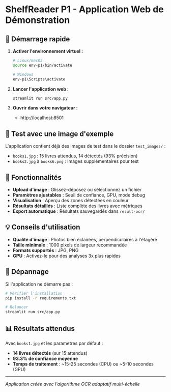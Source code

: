 # ShelfReader P1 - Application Web de Démonstration

## 🚀 Démarrage rapide

1. **Activer l'environnement virtuel :**
   ```bash
   # Linux/macOS
   source env-p1/bin/activate
   
   # Windows
   env-p1\Scripts\activate
   ```

2. **Lancer l'application web :**
   ```bash
   streamlit run src/app.py
   ```

3. **Ouvrir dans votre navigateur :**
   - http://localhost:8501

## 📸 Test avec une image d'exemple

L'application contient déjà des images de test dans le dossier `test_images/` :
- `books1.jpg` : 15 livres attendus, 14 détectés (93% précision)
- `books2.jpg` à `books6.png` : Images supplémentaires pour test

## 🎯 Fonctionnalités

- **Upload d'image** : Glissez-déposez ou sélectionnez un fichier
- **Paramètres ajustables** : Seuil de confiance, GPU, mode debug
- **Visualisation** : Aperçu des zones détectées en couleur
- **Résultats détaillés** : Liste complète des livres avec métriques
- **Export automatique** : Résultats sauvegardés dans `result-ocr/`

## 💡 Conseils d'utilisation

- **Qualité d'image** : Photos bien éclairées, perpendiculaires à l'étagère
- **Taille minimale** : 1000 pixels de largeur recommandée
- **Formats supportés** : JPG, PNG
- **GPU** : Activez-le pour des analyses 3x plus rapides

## 🔧 Dépannage

Si l'application ne démarre pas :
```bash
# Vérifier l'installation
pip install -r requirements.txt

# Relancer
streamlit run src/app.py
```

## 📊 Résultats attendus

Avec `books1.jpg` et les paramètres par défaut :
- **14 livres détectés** (sur 15 attendus)
- **93.3% de confiance moyenne**
- **Temps de traitement** : ~15-25 secondes (CPU) ou ~5-10 secondes (GPU)

---
*Application créée avec l'algorithme OCR adaptatif multi-échelle*